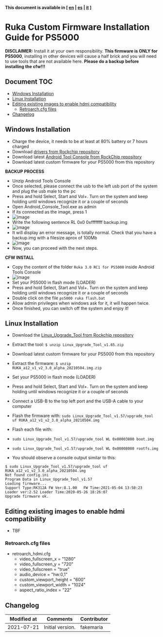 **This document is available in [ [en](install_ps5000.md) | [es](install_es_ps5000.md) | [it](install_it_ps5000.md) ]**

# Ruka Custom Firmware Installation Guide for PS5000

**DISCLAIMER:**
Install it at your own responsibility. **This firmware is ONLY for PS5000**, installing in other devices will cause a half brick and you will need to use tools that are not available here.
**Please do a backup before installing the cfw!!!**

## Document TOC

* [Windows Installation](#windows-installation)
* [Linux Installation](#linux-installation)
* [Editing existing images to enable hdmi compatibility](#editing-existing-images-to-enable-hdmi-compatibility)
  - [Retroarch.cfg files](#retroarchcfg-files)
* [Changelog](#changelog)

## Windows Installation

* Charge the device, it needs to be at least at 80% battery or 7 hours charged
* Download [drivers from Rockchip repository](https://github.com/rockchip-linux/tools/raw/master/windows/DriverAssitant_v5.11.zip)
* Download latest [Android Tool Console from RockChip repository](https://github.com/rockchip-linux/tools/blob/master/windows/AndroidTool_Console_v2.4.zip)
* Download latest custom firmware for your PS5000 from this repository
  
**BACKUP PROCESS**
* Unzip Android Tools Console 
* Once selected, please connect the usb to the left usb port of the system and plug the usb male to the pc
* Press and hold Select, Start and Vol+. Turn on the system and keep holding until windows recognize it or a couple of seconds
* Open Android_Console_Tool.exe as admin
* If its connected as the image, press 1 
* ![image](https://user-images.githubusercontent.com/67930710/122982066-b92b9e80-d39a-11eb-954d-5a37ca561dd7.png)
* Write the following sentence RL 0x0 0xffffffff backup.img 
* ![image](https://user-images.githubusercontent.com/67930710/122982706-7ae2af00-d39b-11eb-9898-4276a9ad0fd9.png)
* It will display an error message, is totally normal. Check that you have a backup.img with a filesize aprox of 100Mb 
* ![image](https://user-images.githubusercontent.com/67930710/122982826-a1084f00-d39b-11eb-829e-717bf4b5fb02.png)
* Now, you can proceed with the next steps. 

**CFW INSTALL**

* Copy the content of the folder ```Ruka 3.0 RC1 for PS5000``` inside Android Tools Console
* ![image](https://user-images.githubusercontent.com/67930710/126566257-a81893eb-aa70-45fe-9bb7-ecc26473f2ed.png)
* Set your PS5000 in flash mode (LOADER)
 * Press and hold Select, Start and Vol+. Turn on the system and keep holding until windows recognize it or a couple of seconds
* Double click on the file ```ps5000 ruka flash.bat```  
* Allow admin privileges when windows ask for it, it will happen twice.
* Once finished, you can switch off the system and enjoy it!

## Linux Installation

* Download the [Linux_Upgrade_Tool from Rockchip repository](https://github.com/rockchip-linux/tools/raw/master/linux/Linux_Upgrade_Tool/Linux_Upgrade_Tool_v1.65.zip)
* Extract the tool: ```$ unzip Linux_Upgrade_Tool_v1.65.zip```
* Download latest custom firmware for your PS5000 from this repository
    
 * Extract the firmware: ```$ unzip RUKA_a12_v1_v2_3.0_alpha_20210504.img.zip```

* Set your PS5000 in flash mode (LOADER)
 * Press and hold Select, Start and Vol+. Turn on the system and keep holding until windows recognize it or a couple of seconds
 * Connect a USB-B to the top left port and the USB-A cable to your computer
 * Flash the firmware with: ```sudo Linux_Upgrade_Tool_v1.57/upgrade_tool uf RUKA_a12_v1_v2_3.0_alpha_20210504.img```
 * Flash each file with: 
  * ```sudo Linux_Upgrade_Tool_v1.57/upgrade_tool WL 0x00003800 boot.img```
  * ```sudo Linux_Upgrade_Tool_v1.57/upgrade_tool WL 0x00008000 rootfs.img``` 
 * You should observe a console output similar to this:
 ```
 $ sudo Linux_Upgrade_Tool_v1.57/upgrade_tool uf RUKA_a12_v1_v2_3.0_alpha_20210504.img
Not found config.ini
Program Data in Linux_Upgrade_Tool_v1.57
Loading firmware...
Support Type:RK312A	FW Ver:8.1.00	FW Time:2021-05-04 13:50:23
Loader ver:2.52	Loader Time:2020-05-26 18:26:07
Upgrade firmware ok.
```

## Editing existing images to enable hdmi compatibility

* TBF

### Retroarch.cfg files


* retroarch_hdmi.cfg
  * video_fullscreen_x = "1280"
  * video_fullscreen_y = "720"
  * video_fullscreen = "true"
  * audio_device = "hw:0,1"
  * custom_viewport_height = "600"
  * custom_viewport_width = "1024"
  * aspect_ratio_index = "22"

## Changelog

| Modified at | Comments |Contributor |
| ----------- | -------- | ---------- |
| 2021-07-21  | Initial version. | fakemaria |
